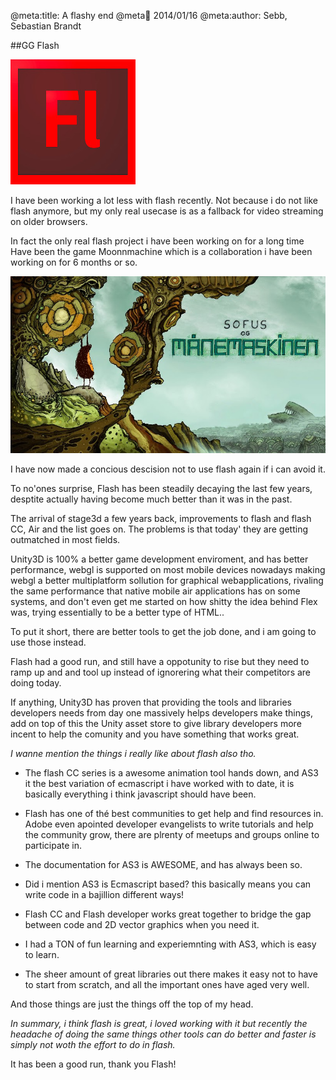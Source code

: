 @meta:title: A flashy end
@meta:date: 2014/01/16
@meta:author: Sebb, Sebastian Brandt

##GG Flash

![alt text](./img/flash_logo.jpg)

I have been working a lot less with flash recently.
Not because i do not like flash anymore, but my only real usecase is as a fallback for video streaming on older browsers.

In fact the only real flash project i have been working on for a long time 
Have been the game Moonnmachine which is a collaboration i have been working on for 6 months or so.

![alt text](img/moonmachine.jpg "Moonmachine, månemaskinen")

I have now made a concious descision not to use flash again if i can avoid it.

To no'ones surprise, Flash has been steadily decaying the last few years, desptite actually having become much better than it was in the past.

The arrival of stage3d a few years back, improvements to flash and flash CC, Air and the list goes on.
The problems is that today' they are getting outmatched in most fields. 

Unity3D is 100% a better game development enviroment, and has better performance, webgl is supported on most mobile devices nowadays making webgl a better multiplatform sollution for graphical webapplications, rivaling the same performance that native mobile air applications has on some systems, and don't even get me started on how shitty the idea behind Flex was, trying essentially to be a better type of HTML..

To put it short, there are better tools to get the job done, and i am going to use those instead.

Flash had a good run, and still have a oppotunity to rise but they need to ramp up and and tool up instead of ignorering what their competitors are doing today.

If anything, Unity3D has proven that providing the tools and libraries developers needs from day one massively helps developers make things, add on top of this the Unity asset store to give library developers more incent to help the comunity and you have something that works great.



*I wanne mention the things i really like about flash also tho.*

* The flash CC series is a awesome animation tool hands down, and AS3 it the best variation of ecmascript i have worked with to date, it is basically everything i think javascript should have been.

* Flash has one of thé best communities to get help and find resources in. Adobe even apointed developer evangelists to write tutorials and help the community grow, there are plrenty of meetups and groups online to participate in. 

* The documentation for AS3 is AWESOME, and has always been so.

* Did i mention AS3 is Ecmascript based? this basically means you can write code in a bajillion different ways!

* Flash CC and Flash developer works great together to bridge the gap between code and 2D vector graphics when you need it.

* I had a TON of fun learning and experiemnting with AS3, which is easy to learn.

* The sheer amount of great libraries out there makes it easy not to have to start from scratch, and all the important ones have aged very well.

And those things are just the things off the top of my head.

*In summary, i think flash is great, i loved working with it but recently the headache of doing the same things other tools can do better and faster is simply not woth the effort to do in flash.*

It has been a good run, thank you Flash!



